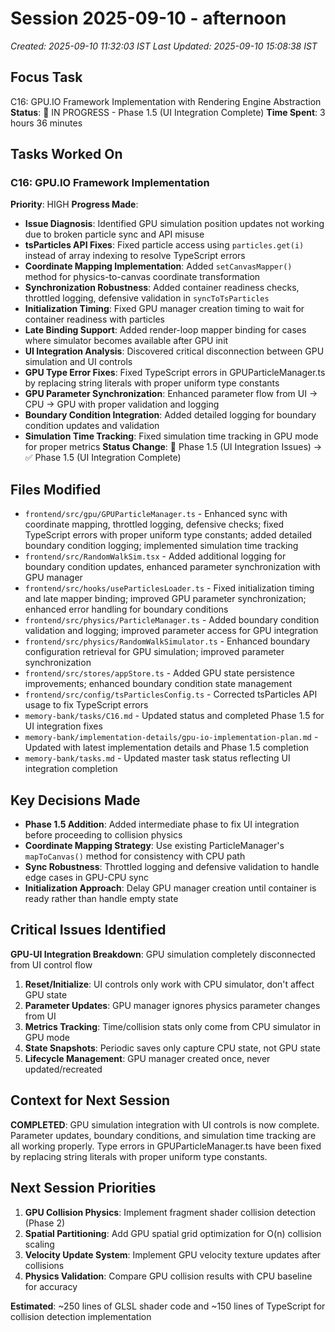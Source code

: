 # Session 2025-09-10 - afternoon
*Created: 2025-09-10 11:32:03 IST*
*Last Updated: 2025-09-10 15:08:38 IST*

## Focus Task
C16: GPU.IO Framework Implementation with Rendering Engine Abstraction
**Status**: 🔄 IN PROGRESS - Phase 1.5 (UI Integration Complete)
**Time Spent**: 3 hours 36 minutes

## Tasks Worked On

### C16: GPU.IO Framework Implementation
**Priority**: HIGH
**Progress Made**:
- **Issue Diagnosis**: Identified GPU simulation position updates not working due to broken particle sync and API misuse
- **tsParticles API Fixes**: Fixed particle access using `particles.get(i)` instead of array indexing to resolve TypeScript errors
- **Coordinate Mapping Implementation**: Added `setCanvasMapper()` method for physics-to-canvas coordinate transformation
- **Synchronization Robustness**: Added container readiness checks, throttled logging, defensive validation in `syncToTsParticles`
- **Initialization Timing**: Fixed GPU manager creation timing to wait for container readiness with particles
- **Late Binding Support**: Added render-loop mapper binding for cases where simulator becomes available after GPU init
- **UI Integration Analysis**: Discovered critical disconnection between GPU simulation and UI controls
- **GPU Type Error Fixes**: Fixed TypeScript errors in GPUParticleManager.ts by replacing string literals with proper uniform type constants
- **GPU Parameter Synchronization**: Enhanced parameter flow from UI → CPU → GPU with proper validation and logging
- **Boundary Condition Integration**: Added detailed logging for boundary condition updates and validation
- **Simulation Time Tracking**: Fixed simulation time tracking in GPU mode for proper metrics
**Status Change**: 🔄 Phase 1.5 (UI Integration Issues) → ✅ Phase 1.5 (UI Integration Complete)

## Files Modified
- `frontend/src/gpu/GPUParticleManager.ts` - Enhanced sync with coordinate mapping, throttled logging, defensive checks; fixed TypeScript errors with proper uniform type constants; added detailed boundary condition logging; implemented simulation time tracking
- `frontend/src/RandomWalkSim.tsx` - Added additional logging for boundary condition updates, enhanced parameter synchronization with GPU manager
- `frontend/src/hooks/useParticlesLoader.ts` - Fixed initialization timing and late mapper binding; improved GPU parameter synchronization; enhanced error handling for boundary conditions
- `frontend/src/physics/ParticleManager.ts` - Added boundary condition validation and logging; improved parameter access for GPU integration
- `frontend/src/physics/RandomWalkSimulator.ts` - Enhanced boundary configuration retrieval for GPU simulation; improved parameter synchronization
- `frontend/src/stores/appStore.ts` - Added GPU state persistence improvements; enhanced boundary condition state management
- `frontend/src/config/tsParticlesConfig.ts` - Corrected tsParticles API usage to fix TypeScript errors
- `memory-bank/tasks/C16.md` - Updated status and completed Phase 1.5 for UI integration fixes
- `memory-bank/implementation-details/gpu-io-implementation-plan.md` - Updated with latest implementation details and Phase 1.5 completion
- `memory-bank/tasks.md` - Updated master task status reflecting UI integration completion

## Key Decisions Made
- **Phase 1.5 Addition**: Added intermediate phase to fix UI integration before proceeding to collision physics
- **Coordinate Mapping Strategy**: Use existing ParticleManager's `mapToCanvas()` method for consistency with CPU path
- **Sync Robustness**: Throttled logging and defensive validation to handle edge cases in GPU-CPU sync
- **Initialization Approach**: Delay GPU manager creation until container is ready rather than handle empty state

## Critical Issues Identified
**GPU-UI Integration Breakdown**: GPU simulation completely disconnected from UI control flow
1. **Reset/Initialize**: UI controls only work with CPU simulator, don't affect GPU state
2. **Parameter Updates**: GPU manager ignores physics parameter changes from UI
3. **Metrics Tracking**: Time/collision stats only come from CPU simulator in GPU mode  
4. **State Snapshots**: Periodic saves only capture CPU state, not GPU state
5. **Lifecycle Management**: GPU manager created once, never updated/recreated

## Context for Next Session
**COMPLETED**: GPU simulation integration with UI controls is now complete. Parameter updates, boundary conditions, and simulation time tracking are all working properly. Type errors in GPUParticleManager.ts have been fixed by replacing string literals with proper uniform type constants.

## Next Session Priorities
1. **GPU Collision Physics**: Implement fragment shader collision detection (Phase 2)
2. **Spatial Partitioning**: Add GPU spatial grid optimization for O(n) collision scaling
3. **Velocity Update System**: Implement GPU velocity texture updates after collisions
4. **Physics Validation**: Compare GPU collision results with CPU baseline for accuracy

**Estimated**: ~250 lines of GLSL shader code and ~150 lines of TypeScript for collision detection implementation
